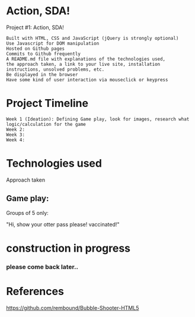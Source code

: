 # Action, SDA!
<html>
<body>

Project #1: Action, SDA!

    Built with HTML, CSS and JavaScript (jQuery is strongly optional)
    Use Javascript for DOM manipulation
    Hosted on Github pages
    Commits to Github frequently
    A README.md file with explanations of the technologies used,
    the approach taken, a link to your live site, installation instructions, unsolved problems, etc.
    Be displayed in the browser
    Have some kind of user interaction via mouseclick or keypress


  # Project Timeline
    Week 1 (Ideation): Defining Game play, look for images, research what logic/calculation for the game
    Week 2:
    Week 3:
    Week 4:

  # Technologies used
    
   Approach taken
    
   
    
<h2>Game play: </h2>

<p>Groups of 5 only:</p>


<p> "Hi, show your otter pass please! vaccinated!"</p>

  <h1> construction in progress </h1>
  <h3> please come back later.. </h3>


# References
https://github.com/rembound/Bubble-Shooter-HTML5

</body>
</html>



